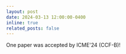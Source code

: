 ```yaml
---
layout: post
date: 2024-03-13 12:00:00-0400
inline: true
related_posts: false
---
```


One paper was accepted by ICME'24 (CCF-B)! 